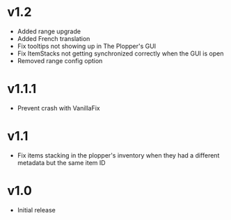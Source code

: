 # v1.2
- Added range upgrade
- Added French translation
- Fix tooltips not showing up in The Plopper's GUI
- Fix ItemStacks not getting synchronized correctly when the GUI is open
- Removed range config option

# v1.1.1
- Prevent crash with VanillaFix

# v1.1
- Fix items stacking in the plopper's inventory when they had a different metadata but the same item ID

# v1.0
- Initial release